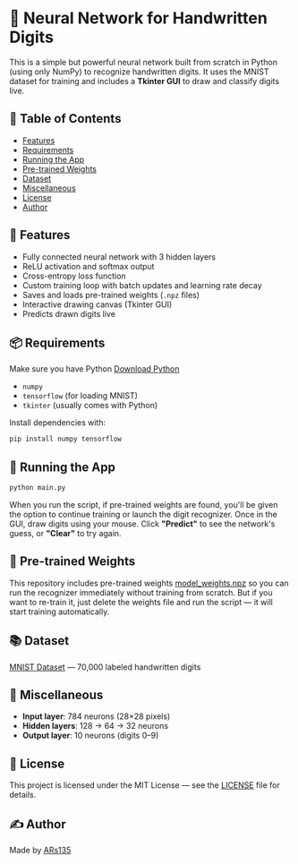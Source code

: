 # 🧠 Neural Network for Handwritten Digits

This is a simple but powerful neural network built from scratch in Python (using only NumPy) to recognize handwritten digits. It uses the MNIST dataset for training and includes a **Tkinter GUI** to draw and classify digits live.

## 📑 Table of Contents

- [Features](#-features)
- [Requirements](#-requirements)
- [Running the App](#-running-the-app)
- [Pre-trained Weights](#-pre-trained-weights)
- [Dataset](#-dataset)
- [Miscellaneous](#-miscellaneous)
- [License](#-license)
- [Author](#-author)

## 🔧 Features

- Fully connected neural network with 3 hidden layers
- ReLU activation and softmax output
- Cross-entropy loss function
- Custom training loop with batch updates and learning rate decay
- Saves and loads pre-trained weights (`.npz` files)
- Interactive drawing canvas (Tkinter GUI)
- Predicts drawn digits live

## 📦 Requirements
Make sure you have Python [Download Python](https://python.org/downloads)
- `numpy`
- `tensorflow` (for loading MNIST)
- `tkinter` (usually comes with Python)

Install dependencies with:

```bash
pip install numpy tensorflow
```

## 🚀 Running the App
```bash
python main.py
```
When you run the script, if pre-trained weights are found, you'll be given the option to continue training or launch the digit recognizer. Once in the GUI, draw digits using your mouse. Click **"Predict"** to see the network's guess, or **"Clear"** to try again.

## 🧪 Pre-trained Weights
This repository includes pre-trained weights [model_weights.npz](model_weights.npz) so you can run the recognizer immediately without training from scratch. But if you want to re-train it, just delete the weights file and run the script — it will start training automatically.

## 📚 Dataset
[MNIST Dataset](http://yann.lecun.com/exdb/mnist/) — 70,000 labeled handwritten digits

## 🧮 Miscellaneous
- **Input layer**: 784 neurons (28×28 pixels)
- **Hidden layers**: 128 → 64 → 32 neurons
- **Output layer**: 10 neurons (digits 0–9)

## 📝 License
This project is licensed under the MIT License — see the [LICENSE](LICENSE) file for details.

## ✍️ Author
Made by [ARs135](https://github.com/ARs135)
